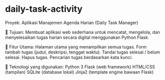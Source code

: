 # daily-task-activity
Proyek: Aplikasi Manajemen Agenda Harian (Daily Task Manager)

🎯 Tujuan:
Membuat aplikasi web sederhana untuk mencatat, mengelola, dan menyelesaikan tugas harian secara digital menggunakan Python Flask.

🔧 Fitur Utama:
Halaman utama yang menampilkan semua tugas.
Form tambah tugas (judul, deskripsi, tenggat waktu).
Tandai tugas selesai / belum selesai.
Hapus tugas.
Pencarian tugas berdasarkan kata kunci.

🧰 Teknologi yang digunakan:
Python 3
Flask (web framework)
HTML/CSS (tampilan)
SQLite (database lokal)
Jinja2 (template engine bawaan Flask)
